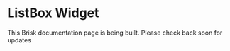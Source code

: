# ListBox Widget  
  
This Brisk documentation page is being built. Please check back soon for updates 
